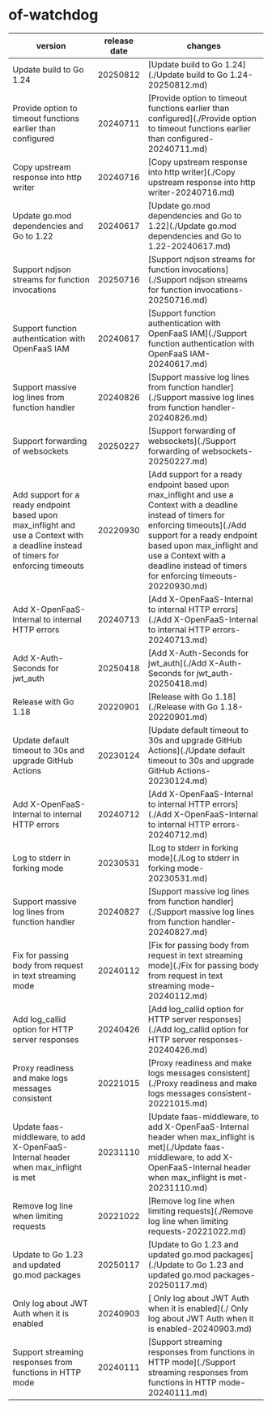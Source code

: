 # of-watchdog	


|version|release date|changes|
|---|---|---|
|Update build to Go 1.24|20250812|[Update build to Go 1.24](./Update build to Go 1.24-20250812.md)|
|Provide option to timeout functions earlier than configured|20240711|[Provide option to timeout functions earlier than configured](./Provide option to timeout functions earlier than configured-20240711.md)|
|Copy upstream response into http writer|20240716|[Copy upstream response into http writer](./Copy upstream response into http writer-20240716.md)|
|Update go.mod dependencies and Go to 1.22|20240617|[Update go.mod dependencies and Go to 1.22](./Update go.mod dependencies and Go to 1.22-20240617.md)|
|Support ndjson streams for function invocations|20250716|[Support ndjson streams for function invocations](./Support ndjson streams for function invocations-20250716.md)|
|Support function authentication with OpenFaaS IAM|20240617|[Support function authentication with OpenFaaS IAM](./Support function authentication with OpenFaaS IAM-20240617.md)|
|Support massive log lines from function handler|20240826|[Support massive log lines from function handler](./Support massive log lines from function handler-20240826.md)|
|Support forwarding of websockets|20250227|[Support forwarding of websockets](./Support forwarding of websockets-20250227.md)|
|Add support for a ready endpoint based upon max_inflight and use a Context with a deadline instead of timers for enforcing timeouts|20220930|[Add support for a ready endpoint based upon max_inflight and use a Context with a deadline instead of timers for enforcing timeouts](./Add support for a ready endpoint based upon max_inflight and use a Context with a deadline instead of timers for enforcing timeouts-20220930.md)|
|Add X-OpenFaaS-Internal to internal HTTP errors|20240713|[Add X-OpenFaaS-Internal to internal HTTP errors](./Add X-OpenFaaS-Internal to internal HTTP errors-20240713.md)|
|Add X-Auth-Seconds for jwt_auth|20250418|[Add X-Auth-Seconds for jwt_auth](./Add X-Auth-Seconds for jwt_auth-20250418.md)|
|Release with Go 1.18|20220901|[Release with Go 1.18](./Release with Go 1.18-20220901.md)|
|Update default timeout to 30s and upgrade GitHub Actions|20230124|[Update default timeout to 30s and upgrade GitHub Actions](./Update default timeout to 30s and upgrade GitHub Actions-20230124.md)|
|Add X-OpenFaaS-Internal to internal HTTP errors|20240712|[Add X-OpenFaaS-Internal to internal HTTP errors](./Add X-OpenFaaS-Internal to internal HTTP errors-20240712.md)|
|Log to stderr in forking mode|20230531|[Log to stderr in forking mode](./Log to stderr in forking mode-20230531.md)|
|Support massive log lines from function handler|20240827|[Support massive log lines from function handler](./Support massive log lines from function handler-20240827.md)|
|Fix for passing body from request in text streaming mode|20240112|[Fix for passing body from request in text streaming mode](./Fix for passing body from request in text streaming mode-20240112.md)|
|Add log_callid option for HTTP server responses|20240426|[Add log_callid option for HTTP server responses](./Add log_callid option for HTTP server responses-20240426.md)|
|Proxy readiness and make logs messages consistent|20221015|[Proxy readiness and make logs messages consistent](./Proxy readiness and make logs messages consistent-20221015.md)|
|Update faas-middleware, to add X-OpenFaaS-Internal header when max_inflight is met|20231110|[Update faas-middleware, to add X-OpenFaaS-Internal header when max_inflight is met](./Update faas-middleware, to add X-OpenFaaS-Internal header when max_inflight is met-20231110.md)|
|Remove log line when limiting requests|20221022|[Remove log line when limiting requests](./Remove log line when limiting requests-20221022.md)|
|Update to Go 1.23 and updated go.mod packages|20250117|[Update to Go 1.23 and updated go.mod packages](./Update to Go 1.23 and updated go.mod packages-20250117.md)|
| Only log about JWT Auth when it is enabled|20240903|[ Only log about JWT Auth when it is enabled](./ Only log about JWT Auth when it is enabled-20240903.md)|
|Support streaming responses from functions in HTTP mode|20240111|[Support streaming responses from functions in HTTP mode](./Support streaming responses from functions in HTTP mode-20240111.md)|
